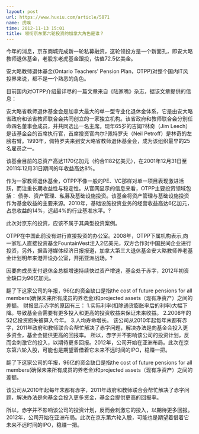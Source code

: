 ```yaml
---
layout: post
url: https://www.huxiu.com/article/5871
name: 虎嗅
time: 2012-11-13 15:01
title: 领衔京东第六轮投资的加拿大角色是谁？
---
```

今年的消息，京东商城完成新一轮私募融资，这轮领投方是一个新面孔，即安大略教师退休基金，老股东老虎基金跟投，估值72.5亿美金。

安大略教师退休基金(Ontario Teachers' Pension Plan，OTPP)对整个国内IT风投界来说，都不是一个熟悉的角色。

目前国内对OTPP介绍最详尽的一篇文章来自《陆家嘴》杂志，据该文章提供的信息：

安大略省教师退休基金会是加拿大最大的单一型专业化退休金体系，它是由安大略省政府和该省教师联合会共同创立的一家独立机构。该省政府和教师联合会分别任命四名董事会成员，并共同选出一名主席。现年65岁的吉姆?林奇（Jim Leech）是该基金会的首席执行官，首席投资官内尔?佩特罗夫（Neil Petroff）是林奇的左膀右臂。1993年，佩特罗夫来到安大略省教师退休基金会，成为该组织最早的25名雇员之一。

该基金目前的总资产高达1170亿加元（约合1182亿美元），在2001年12月31日至2011年12月31日期间的年收益高达8%。

作为一家教师退休基金，OTPP不像一般的PE、VC那样对单一项目表现激进活跃，而注重长期收益性与稳定性。从官网显示的信息来看，OTPP主要投资领域包括： 债券、资产管理、私募及基础设施投资。该基金将资产管理与基础设施投资作为基金收益的主要来源。2010年，基础设施投资业务的经营收益高达6亿加元，占总收益的14%，远超4%的行业基准水平。?

此次对京东的投资，应该不属于其典型投资案例。

OTPP在中国此前没有进行直接投资的办公室。2008年，OTPP下属机构表示,向一家私人直接投资基金FountainVest注入2亿美元，双方合作对中国民间企业进行投资，另外，据香港媒体经济日报报道，加拿大第三大退休基金安大略教师养老基金计划明年来港开设办公室，开拓亚洲战场。?

因要向成员支付退休金总额增速持续快过资产增速，基金处于赤字，2012年初资金缺口为96亿加元。

翻了下这家公司的年报，96亿的资金缺口是指the cost of future pensions for all members(确保未来所有成员的养老金)和projected assets（现有净资产）之间的差额。 财报显示赤字的原因有三： 1.实际利率(扣除通货膨胀率后的利率)大幅下降。导致基金会需要有更多投入和更高的投资收益来保证未来收益。 2.2008年的52亿投资损失被算入今年。 3.人均寿命增长。 该公司从2010年起每年末都有赤字，2011年政府和教师联合会帮忙解决了赤字问题，解决办法是向基金会投入更多资金，基金会提供更高的回报率。 所以，赤字并不影响该公司的投资计划，反而会刺激它的投入，以期待更多回报。2012年，公司开始在亚洲布局。此次在京东第六轮入股，可能也是期望着借着它未来不远时间的IPO，稳赚一把。

翻了下这家公司的年报，96亿的资金缺口是指the cost of future pensions for all members(确保未来所有成员的养老金)和projected assets（现有净资产）之间的差额。

该公司从2010年起每年末都有赤字，2011年政府和教师联合会帮忙解决了赤字问题，解决办法是向基金会投入更多资金，基金会提供更高的回报率。

所以，赤字并不影响该公司的投资计划，反而会刺激它的投入，以期待更多回报。2012年，公司开始在亚洲布局。此次在京东第六轮入股，可能也是期望着借着它未来不远时间的IPO，稳赚一把。


